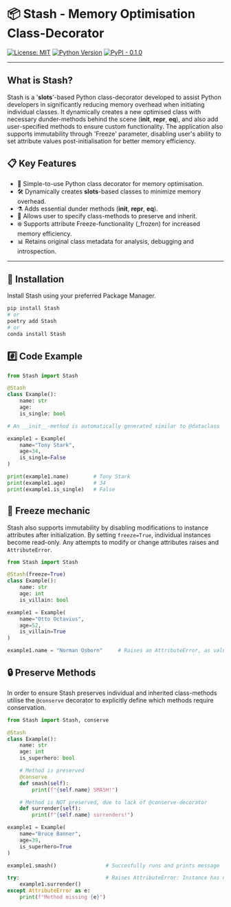 # 📦 Stash - Memory Optimisation Class-Decorator

[![License: MIT](https://img.shields.io/badge/License-MIT-green.svg)](LICENSE)
[![Python Version](https://img.shields.io/badge/python-3.8%2B-blue.svg)](https://www.python.org/downloads/)
[![PyPI - 0.1.0](https://img.shields.io/badge/PyPI-coming--soon-yellow)](https://pypi.org/)

---

## What is Stash?

Stash is a '__slots__'-based Python class-decorator developed to assist Python developers in 
significantly reducing memory overhead when initiating individual classes. It dynamically creates a new optimised class with necessary dunder-methods behind the scene (__init__, __repr__, __eq__), and also add user-specified methods to ensure custom functionality. The application also supports immutability through 'Freeze' parameter, disabling user's ability to set attribute values post-initialisation for better memory efficiency.

## 📋 Key Features
* 🎁 Simple-to-use Python class decorator for memory optimisation.
* 🛠️ Dynamically creates __slots__-based classes to minimize memory overhead.
* ⚗️ Adds essential dunder methods (__init__, __repr__, __eq__).
* 🔄 Allows user to specify class-methods to preserve and inherit.
* ❄️ Supports attribute Freeze-functionality (_frozen) for increased memory efficiency.
* 📊 Retains original class metadata for analysis, debugging and introspection.

---

## 🧠 Installation

Install Stash using your preferred Package Manager.
```bash
pip install Stash
# or
poetry add Stash
# or
conda install Stash 
```

## #️⃣ Code Example

```python
from Stash import Stash

@Stash
class Example():
    name: str
    age: 
    is_single: bool

# An __init__-method is automatically generated similar to @dataclass

example1 = Example(
    name="Tony Stark",
    age=34,
    is_single=False
)

print(example1.name)        # Tony Stark
print(example1.age)         # 34
print(example1.is_single)   # False
```

## 🧊 Freeze mechanic

Stash also supports immutability by disabling modifications to instance attributes after initialization. By setting `freeze=True`, individual instances become read-only. Any attempts to modify or change attributes raises and `AttributeError`.

```python
from Stash import Stash

@Stash(freeze=True)
class Example():
    name: str
    age: int
    is_villain: bool

example1 = Example(
    name="Otto Octavius",
    age=52, 
    is_villain=True
)

example1.name = "Norman Osborn"     # Raises an AttributeError, as value are immutable.
```

## 🔒 Preserve Methods

In order to ensure Stash preserves individual and inherited class-methods utilise the `@conserve` decorator to explicitly define which methods require conservation.

```python
from Stash import Stash, conserve

@Stash
class Example():
    name: str
    age: int
    is_superhero: bool

    # Method is preserved
    @conserve
    def smash(self):
        print(f"{self.name} SMASH!")

    # Method is NOT preserved, due to lack of @conserve-decorator
    def surrender(self):     
        print(f"{self.name} surrenders!")

example1 = Example(
    name="Bruce Banner",
    age=39,
    is_superhero=True
)

example1.smash()                # Succesfully runs and prints message

try:                            # Raises AttributeError: Instance has no atribute 'surrender'
    example1.surrender()
except AttributeError as e:
    print(f"Method missing {e}")
```